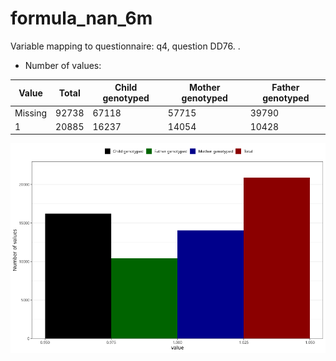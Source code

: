 # formula_nan_6m
Variable mapping to questionnaire: q4, question DD76.
.
- Number of values:

| Value | Total | Child genotyped | Mother genotyped | Father genotyped |
| ----- | ----- | --------------- | ---------------- | ---------------- |
| Missing | 92738 | 67118 | 57715 | 39790 |
| 1 | 20885 | 16237 | 14054 |10428 |



![](formula_nan_6m_n.png)



